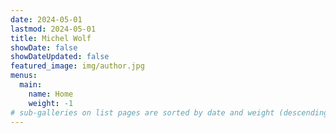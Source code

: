 ```yaml
---
date: 2024-05-01
lastmod: 2024-05-01
title: Michel Wolf
showDate: false
showDateUpdated: false
featured_image: img/author.jpg
menus:
  main:
    name: Home
    weight: -1
# sub-galleries on list pages are sorted by date and weight (descending)
---
```

